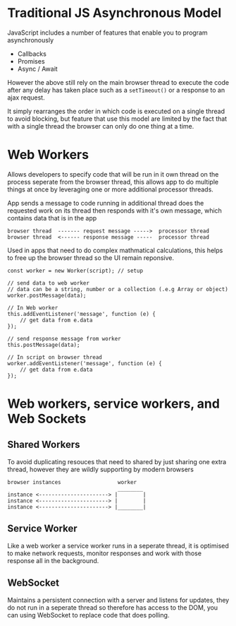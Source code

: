# Traditional JS Asynchronous Model

JavaScript includes a number of features that enable you to program asynchronously

* Callbacks
* Promises
* Async / Await

However the above still rely on the main browser thread to execute the code after any delay has taken place
such as a `setTimeout()` or a response to an ajax request.

It simply rearranges the order in which code is executed on a single thread to avoid blocking, but feature that use this model are limited by the fact that with a single thread the browser can only do one thing at a time.


# Web Workers
Allows developers to specify code that will be run in it own thread on the process seperate from the browser thread, this allows app to do multiple things at once by leveraging one or more additional processor threads.

App sends a message to code running in additional thread
does the requested work on its thread
then responds with it's own message,
which contains data that is in the app

```
browser thread  ------- request message ----->  processor thread
browser thread  <------ response message -----  processor thread
```

Used in apps that need to do complex mathmatical calculations, this helps
to free up the browser thread so the UI remain reponsive.

```
const worker = new Worker(script); // setup

// send data to web worker
// data can be a string, number or a collection (.e.g Array or object)
worker.postMessage(data); 

// In Web worker
this.addEventListener('message', function (e) {
    // get data from e.data
});

// send response message from worker
this.postMessage(data);

// In script on browser thread
worker.addEventListener('message', function (e) {
    // get data from e.data
});
```

# Web workers, service workers, and Web Sockets

## Shared Workers

To avoid duplicating resouces that need to shared by just sharing one extra thread, however they are wildly supporting by modern browsers

```
browser instances                  worker
                                   ________
instance <----------------------> |        |
instance <----------------------> |        |
instance <----------------------> |________|
```

## Service Worker

Like a web worker a service worker runs in a seperate thread, it is optimised to make network requests, monitor responses and work with those response all in the background.

## WebSocket

Maintains a persistent connection with a server and listens for updates, they do not run in a seperate thread so therefore has access to the DOM, you can using WebSocket to replace code that does polling.